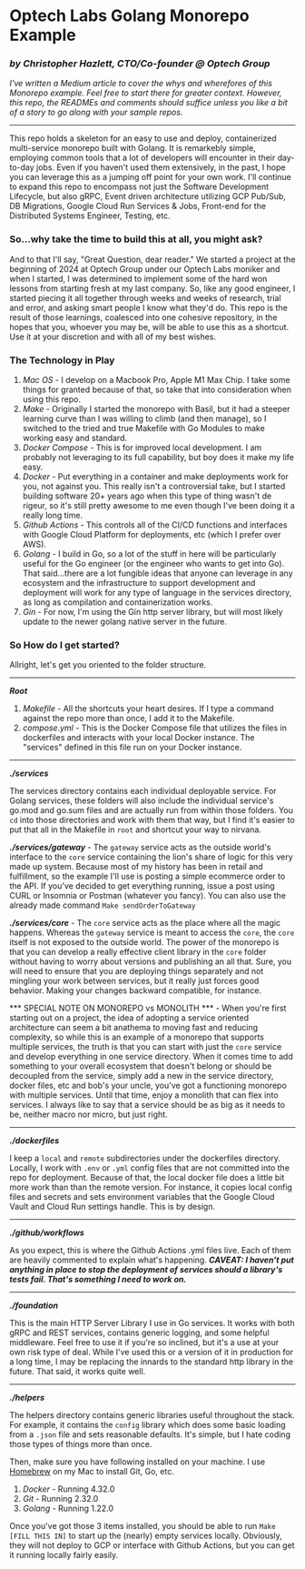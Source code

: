 # Optech Labs Golang Monorepo Example 
### *by Christopher Hazlett, CTO/Co-founder @ Optech Group*

*I've written a Medium article to cover the whys and wherefores of this Monorepo example. Feel free to start there for greater context. However, this repo, the READMEs and comments should suffice unless you like a bit of a story to go along with your sample repos.*

---

This repo holds a skeleton for an easy to use and deploy, containerized multi-service monorepo built with Golang. It is remarkebly simple, employing common tools that a lot of developers will encounter in their day-to-day jobs. Even if you haven't used them extensively, in the past, I hope you can leverage this as a jumping off point for your own work. I'll continue to expand this repo to encompass not just the Software Development Lifecycle, but also gRPC, Event driven architecture utilizing GCP Pub/Sub, DB Migrations, Google Cloud Run Services & Jobs, Front-end for the Distributed Systems Engineer, Testing, etc. 

### So...why take the time to build this at all, you might ask?
And to that I'll say, "Great Question, dear reader." We started a project at the beginning of 2024 at Optech Group under our Optech Labs moniker and when I started, I was determined to implement some of the hard won lessons from starting fresh at my last company. So, like any good engineer, I started piecing it all together through weeks and weeks of research, trial and error, and asking smart people I know what they'd do. This repo is the result of those learnings, coalesced into one cohesive repository, in the hopes that you, whoever you may be, will be able to use this as a shortcut. Use it at your discretion and with all of my best wishes.

### The Technology in Play
1) *Mac OS* - I develop on a Macbook Pro, Apple M1 Max Chip. I take some things for granted because of that, so take that into consideration when using this repo.
2) *Make* - Originally I started the monorepo with Basil, but it had a steeper learning curve than I was willing to climb (and then manage), so I switched to the tried and true Makefile with Go Modules to make working easy and standard.
3) *Docker Compose* - This is for improved local development. I am probably not leveraging to its full capability, but boy does it make my life easy.
4) *Docker* - Put everything in a container and make deployments work for you, not against you. This really isn't a controversial take, but I started building software 20+ years ago when this type of thing wasn't de rigeur, so it's still pretty awesome to me even though I've been doing it a really long time. 
5) *Github Actions* - This controls all of the CI/CD functions and interfaces with Google Cloud Platform for deployments, etc (which I prefer over AWS).
6) *Golang* - I build in Go, so a lot of the stuff in here will be particularly useful for the Go engineer (or the engineer who wants to get into Go). That said...there are a lot fungible ideas that anyone can leverage in any ecosystem and the infrastructure to support development and deployment will work for any type of language in the services directory, as long as compilation and containerization works.
7) *Gin* - For now, I'm using the Gin http server library, but will most likely update to the newer golang native server in the future.

### So How do I get started?
Allright, let's get you oriented to the folder structure.

---
***Root***
1) *Makefile* - All the shortcuts your heart desires. If I type a command against the repo more than once, I add it to the Makefile.
2) *compose.yml* - This is the Docker Compose file that utilizes the files in dockerfiles and interacts with your local Docker instance. The "services" defined in this file run on your Docker instance.

---
***./services***

The services directory contains each individual deployable service. For Golang services, these folders will also include the individual service's go.mod and go.sum files and are actually run from within those folders. You `cd` into those directories and work with them that way, but I find it's easier to put that all in the Makefile in `root` and shortcut your way to nirvana.

***./services/gateway*** - The `gateway` service acts as the outside world's interface to the `core` service containing the lion's share of logic for this very made up system. Because most of my history has been in retail and fulfillment, so the example I'll use is posting a simple ecommerce order to the API. If you've decided to get everything running, issue a post using CURL or Insomnia or Postman (whatever you fancy). You can also use the already made command `Make sendOrderToGateway`

***./services/core*** - The `core` service acts as the place where all the magic happens. Whereas the `gateway` service is meant to access the `core`, the `core` itself is not exposed to the outside world. The power of the monorepo is that you can develop a really effective client library in the `core` folder without having to worry about versions and publishing an all that. Sure, you will need to ensure that you are deploying things separately and not mingling your work between services, but it really just forces good behavior. Making your changes backward compatible, for instance.

*** SPECIAL NOTE ON MONOREPO vs MONOLITH *** - When you're first starting out on a project, the idea of adopting a service oriented architecture can seem a bit anathema to moving fast and reducing complexity, so while this is an example of a monorepo that supports multiple services, the truth is that you can start with just the `core` service and develop everything in one service directory. When it comes time to add something to your overall ecosystem that doesn't belong or should be decoupled from the service, simply add a new  in the service directory, docker files, etc and bob's your uncle, you've got a functioning monorepo with multiple services. Until that time, enjoy a monolith that can flex into services. I always like to say that a service should be as big as it needs to be, neither macro nor micro, but just right.

---

***./dockerfiles***

I keep a `local` and `remote` subdirectories under the dockerfiles directory. Locally, I work with `.env` or `.yml` config files that are not committed into the repo for deployment. Because of that, the local docker file does a little bit more work than than the remote version. For instance, it copies local config files and secrets and sets environment variables that the Google Cloud Vault and Cloud Run settings handle. This is by design.

---

***./github/workflows***

As you expect, this is where the Github Actions .yml files live. Each of them are heavily commented to explain what's happening. ***CAVEAT: I haven't put anything in place to stop the deployment of services should a library's tests fail. That's something I need to work on.***

---

***./foundation***

This is the main HTTP Server Library I use in Go services. It works with both gRPC and REST services, contains generic logging, and some helpful middleware. Feel free to use it if you're so inclined, but it's a use at your own risk type of deal. While I've used this or a version of it in production for a long time, I may be replacing the innards to the standard http library in the future. That said, it works quite well.

---

***./helpers***

The helpers directory contains generic libraries useful throughout the stack. For example, it contains the `config` library which does some basic loading from a `.json` file and sets reasonable defaults. It's simple, but I hate coding those types of things more than once.


Then, make sure you have following installed on your machine. I use [Homebrew](https://brew.sh) on my Mac to install Git, Go, etc.
1) *Docker* - Running 4.32.0
2) *Git* - Running 2.32.0
3) *Golang* - Running 1.22.0

Once you've got those 3 items installed, you should be able to run `Make [FILL THIS IN]` to start up the (nearly) empty services locally. Obviously, they will not deploy to GCP or interface with Github Actions, but you can get it running locally fairly easily.


